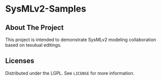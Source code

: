 # SysMLv2-Samples

## About The Project

This project is intended to demonstrate SysMLv2 modeling collaboration based on texutual editings.

## Licenses

Distributed under the LGPL. See `LICENSE` for more information.

